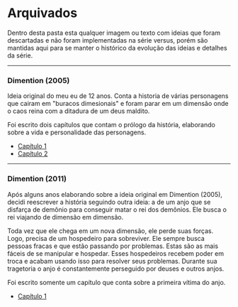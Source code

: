 # Arquivados
Dentro desta pasta esta qualquer imagem ou texto com ideias que foram descartadas e não foram implementadas na série versus, porém são mantidas aqui para se manter o histórico da evolução das ideias e detalhes da série.

---

### Dimention (2005)
Ideia original do meu eu de 12 anos. Conta a historia de várias personagens que cairam em "buracos dimesionais" e foram parar em um dimensão onde o caos reina com a ditadura de um deus maldito. 

Foi escrito dois capítulos que contam o prólogo da história, elaborando sobre a vida e personalidade das personagens.



- [Capítulo 1](Dimention_2005_Capitulo_1.md)
- [Capítulo 2](Dimention_2005_Capitulo_2.md)

---

### Dimention (2011)
Após alguns anos elaborando sobre a ideia original em Dimention (2005), decidi reescrever a história seguindo outra ideia: a de um anjo que se disfarça de demônio para conseguir matar o rei dos demônios. Ele busca o rei viajando de dimensão em dimensão. 

Toda vez que ele chega em um nova dimensão, ele perde suas forças. Logo, precisa de um hospedeiro para sobreviver. Ele sempre busca pessoas fracas e que estão passando por problemas. Estas são as mais fáceis de se manipular e hospedar. Esses hospedeiros recebem poder em troca e acabam usando isso para resolver seus problemas. Durante sua tragetoria o anjo é constantemente perseguido por deuses e outros anjos.

Foi escrito somente um capítulo que conta sobre a primeira vítima do anjo.

- [Capítulo 1](Dimention_2011_Capitulo_1.md)